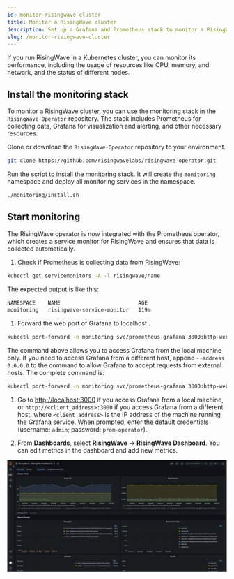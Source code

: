 ```yaml
---
id: monitor-risingwave-cluster
title: Monitor a RisingWave cluster
description: Set up a Grafana and Prometheus stack to monitor a RisingWave cluster.
slug: /monitor-risingwave-cluster
---
```

<head>
  <link rel="canonical" href="https://docs.risingwave.com/docs/current/monitor-risingwave-cluster/" />
</head>

If you run RisingWave in a Kubernetes cluster, you can monitor its performance, including the usage of resources like CPU, memory, and network, and the status of different nodes.

## Install the monitoring stack

To monitor a RisingWave cluster, you can use the monitoring stack in the `RisingWave-Operator` repository. The stack includes Prometheus for collecting data, Grafana for visualization and alerting, and other necessary resources.

Clone or download the `RisingWave-Operator` repository to your environment.

```bash
git clone https://github.com/risingwavelabs/risingwave-operator.git
```

Run the script to install the monitoring stack. It will create the `monitoring` namespace and deploy all monitoring services in the namespace.

```bash
./monitoring/install.sh
```

## Start monitoring

The RisingWave operator is now integrated with the Prometheus operator, which creates a service monitor for RisingWave and ensures that data is collected automatically.

1. Check if Prometheus is collecting data from RisingWave:

```bash
kubectl get servicemonitors -A -l risingwave/name
```

The expected output is like this:

```bash
NAMESPACE    NAME                         AGE
monitoring   risingwave-service-monitor   119m
```

1. Forward the web port of Grafana to localhost .

```bash
kubectl port-forward -n monitoring svc/prometheus-grafana 3000:http-web
```

The command above allows you to access Grafana from the local machine only. If you need to access Grafana from a different host, append `--address 0.0.0.0` to the command to allow Grafana to accept requests from external hosts. The complete command is:

```bash
kubectl port-forward -n monitoring svc/prometheus-grafana 3000:http-web --address 0.0.0.0
```

1. Go to <http://localhost:3000> if you access Grafana from a local machine, or `http://<client_address>:3000` if you access Grafana from a different host, where `<client_address>` is the IP address of the machine running the Grafana service. When prompted, enter the default credentials (username: `admin`; password: `prom-operator`).

1. From **Dashboards**, select **RisingWave** -> **RisingWave Dashboard**. You can edit metrics in the dashboard and add new metrics.

![RisingWave Dashboard in Grafana](../images/risingwave-grafana-k8s.png)
